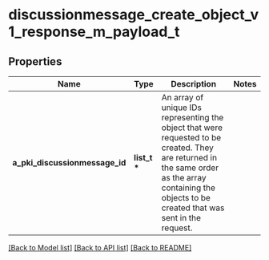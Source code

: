 # discussionmessage_create_object_v1_response_m_payload_t

## Properties
Name | Type | Description | Notes
------------ | ------------- | ------------- | -------------
**a_pki_discussionmessage_id** | **list_t \*** | An array of unique IDs representing the object that were requested to be created.  They are returned in the same order as the array containing the objects to be created that was sent in the request. | 

[[Back to Model list]](../README.md#documentation-for-models) [[Back to API list]](../README.md#documentation-for-api-endpoints) [[Back to README]](../README.md)


